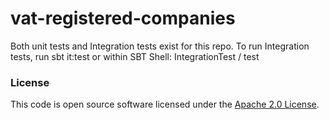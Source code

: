 
# vat-registered-companies

Both unit tests and Integration tests exist for this repo.
To run Integration tests, run
sbt it:test
or
within SBT Shell: IntegrationTest / test

### License

This code is open source software licensed under the [Apache 2.0 License]("http://www.apache.org/licenses/LICENSE-2.0.html").
